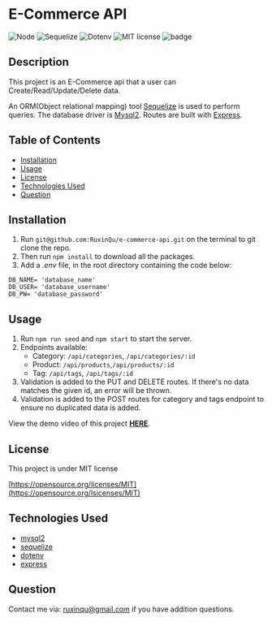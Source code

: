 # E-Commerce API

![Node](https://img.shields.io/badge/-MySQL2-darkgreen)
![Sequelize](https://img.shields.io/badge/-Sequelize-blue) 
![Dotenv](https://img.shields.io/badge/-Dotenv-purple)
![MIT license](https://img.shields.io/badge/License-MIT-green.svg)
![badge](https://img.shields.io/github/languages/top/ruxinqu/e-commerce-api)

## Description

This project is an E-Commerce api that a user can Create/Read/Update/Delete data.

 An ORM(Object relational mapping) tool [Sequelize](https://sequelize.org/docs/v6/) is used to perform queries. The database driver is [Mysql2](https://www.npmjs.com/package/mysql2). Routes are built with [Express](https://expressjs.com).


## Table of Contents
- [Installation](#installation)
- [Usage](#usage)
- [License](#license)
- [Technologies Used](#technologies-used)
- [Question](#question)

## Installation

1. Run `git@github.com:RuxinQu/e-commerce-api.git` on the terminal to git clone the repo.
2. Then run `npm install` to download all the packages.
3. Add a *.env* file, in the root directory containing the code below:
```
DB_NAME= 'database_name'
DB_USER= 'database_username'
DB_PW= 'database_password'
```

## Usage

1. Run `npm run seed` and `npm start` to start the server.
2. Endpoints available: 
    * Category: `/api/categories`, `/api/categories/:id`
    * Product: `/api/products`,`/api/products/:id`
    * Tag: `/api/tags`, `/api/tags/:id`
3. Validation is added to the PUT and DELETE routes. If there's no data matches the given id, an error will be thrown.
4. Validation is added to the POST routes for category and tags endpoint to ensure no duplicated data is added.

View the demo video of this project [**HERE**](https://drive.google.com/file/d/1KT1IfQv5BD3MR2ITonp-bk2r6anXIb5L/view?usp=share_link).

## License

This project is under MIT license

[https://opensource.org/licenses/MIT](https://opensource.org/lsicenses/MIT)

## Technologies Used

- [mysql2](https://www.npmjs.com/package/mysql2)
- [sequelize](https://sequelize.org/docs/v6/)
- [dotenv](https://www.npmjs.com/package/dotenv)
- [express](https://expressjs.com)
## Question

 Contact me via: ruxinqu@gmail.com if you have addition questions.
